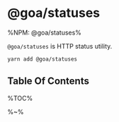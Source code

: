 # @goa/statuses

%NPM: @goa/statuses%

`@goa/statuses` is HTTP status utility.

```sh
yarn add @goa/statuses
```

## Table Of Contents

%TOC%

%~%